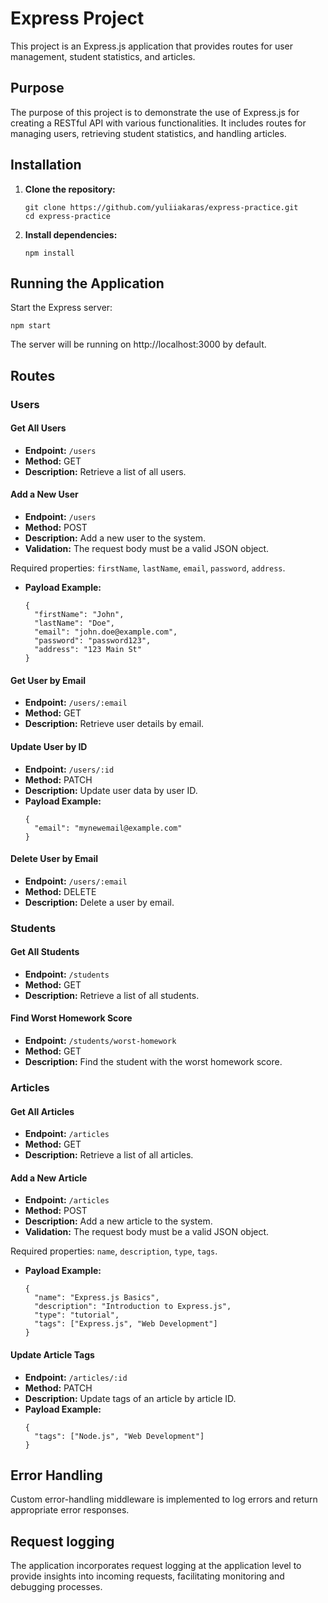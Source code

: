 # Express Project

This project is an Express.js application that provides routes for user management, student statistics, and articles.

## Purpose

The purpose of this project is to demonstrate the use of Express.js for creating a RESTful API with various functionalities. It includes routes for managing users, retrieving student statistics, and handling articles.

## Installation

1. **Clone the repository:**
   ```
   git clone https://github.com/yuliiakaras/express-practice.git
   cd express-practice
   ```

2. **Install dependencies:**
   ```
   npm install
   ```

## Running the Application

Start the Express server:
```
npm start
```

The server will be running on http://localhost:3000 by default.

## Routes

### Users

#### Get All Users
- **Endpoint:** `/users`
- **Method:** GET
- **Description:** Retrieve a list of all users.

#### Add a New User
- **Endpoint:** `/users`
- **Method:** POST
- **Description:** Add a new user to the system.
- **Validation:** The request body must be a valid JSON object.
 
Required properties: `firstName`, `lastName`, `email`, `password`, `address`.

- **Payload Example:**
  ```
  {
    "firstName": "John",
    "lastName": "Doe",
    "email": "john.doe@example.com",
    "password": "password123",
    "address": "123 Main St"
  }
  ```


#### Get User by Email
- **Endpoint:** `/users/:email`
- **Method:** GET
- **Description:** Retrieve user details by email.

#### Update User by ID
- **Endpoint:** `/users/:id`
- **Method:** PATCH
- **Description:** Update user data by user ID.
- **Payload Example:**
  ```
  {
    "email": "mynewemail@example.com"
  }
  ```

#### Delete User by Email
- **Endpoint:** `/users/:email`
- **Method:** DELETE
- **Description:** Delete a user by email.

### Students

#### Get All Students
- **Endpoint:** `/students`
- **Method:** GET
- **Description:** Retrieve a list of all students.

#### Find Worst Homework Score
- **Endpoint:** `/students/worst-homework`
- **Method:** GET
- **Description:** Find the student with the worst homework score.

### Articles

#### Get All Articles
- **Endpoint:** `/articles`
- **Method:** GET
- **Description:** Retrieve a list of all articles.

#### Add a New Article
- **Endpoint:** `/articles`
- **Method:** POST
- **Description:** Add a new article to the system.
- **Validation:** The request body must be a valid JSON object.
 
Required properties: `name`, `description`, `type`, `tags`.

- **Payload Example:**
  ```
  {
    "name": "Express.js Basics",
    "description": "Introduction to Express.js",
    "type": "tutorial",
    "tags": ["Express.js", "Web Development"]
  }
  ```

#### Update Article Tags
- **Endpoint:** `/articles/:id`
- **Method:** PATCH
- **Description:** Update tags of an article by article ID.
- **Payload Example:**
  ```
  {
    "tags": ["Node.js", "Web Development"]
  }
  ```

## Error Handling

Custom error-handling middleware is implemented to log errors and return appropriate error responses.

## Request logging

The application incorporates request logging at the application level to provide insights into incoming requests, facilitating monitoring and debugging processes.